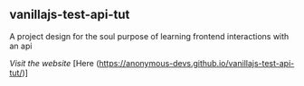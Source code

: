 ## vanillajs-test-api-tut
A project design for the soul purpose of learning frontend interactions with an api

_Visit the website_ [Here (https://anonymous-devs.github.io/vanillajs-test-api-tut/)]
